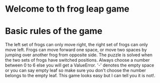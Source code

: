 # Welcome to th frog leap game

# Basic rules of the game
The left set of frogs can only move right, the right set of frogs can only move left. Frogs can move forward one space, or move two spaces by jumping over another frog from opposite side. The puzzle is solved when the two sets of frogs have switched positions. Always choose a number between 0 to 6 else you will get a ValueError. '-' denotes the empty space or you can say empty leaf so make sure you don't choose the number belongs to the empty leaf. This game looks easy but I can tell you it is not!.
